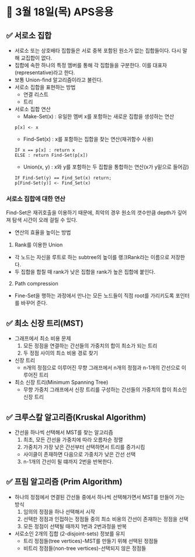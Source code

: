 # 📅 3월 18일(목) APS응용
## ✅ 서로소 집합
- 서로소 또는 상호배타 집합들은 서로 중복 포함된 원소가 없는 집합들이다. 다시 말해 교집합이 없다.
- 집합에 속한 하나의 특정 멤버를 통해 각 집합들을 구분한다. 이를 대표자(representative)라고 한다.
- 보통 Union-find 알고리즘이라고 불린다.
- 서로소 집합을 표현하는 방법
  - 연결 리스트
  - 트리
- 서로소 집합 연산
  - Make-Set(x) : 유일한 멤버 x를 포함하는 새로운 집합을 생성하는 연산
  ```
  p[x] <- x
  ```
  - Find-Set(x) : x를 포함하는 집합을 찾는 연산(재귀함수 사용)
  ```
  IF x == p[x] : return x
  ELSE : return Find-Set(p[x])
  ```
  - Union(x, y) : x와 y를 포함하는 두 집합을 통합하는 연산(x가 y밑으로 들어감)
  ```
  IF Find-Set(y) == Find_Set(x) return;
  p[Find-Set(y)] <- Find_Set(x)
  ```
  
### 서로소 집합에 대한 연산
Find-Set은 재귀호출을 이용하기 때문에, 최악의 경우 원소의 갯수만큼 depth가 깊어져 탐색 시간이 오래 걸릴 수 있다.
- 연산의 효율을 높이는 방법
1. Rank를 이용한 Union
  - 각 노드는 자신을 루트로 하는 subtree의 높이를 랭크Rank라는 이름으로 저장한다.
  - 두 집합을 합칠 때 rank가 낮은 집합을 rank가 높은 집합에 붙인다.
2. Path compression
  - Fine-Set을 행하는 과정에서 만나는 모든 노드들이 직점 root를 가리키도록 포인터를 바꾸어 준다.
## ✅ 최소 신장 트리(MST)
- 그래프에서 최소 비용 문제
  1. 모든 정점을 연결하는 간선들의 가중치의 합이 최소가 되는 트리
  2. 두 정점 사이의 최소 비용 경로 찾기 
- 신장 트리 
  - n개의 정점으로 이루어진 무향 그래프에서 n개의 정점과 n-1개의 간선으로 이루어진 트리
- 최소 신장 트리(Minimum Spanning Tree)
  - 무향 가중치 그래프에서 신장 트리를 구성하는 간선들의 가중치의 합이 최소인 신장 트리

## ✅ 크루스칼 알고리즘(Kruskal Algorithm)
- 간선을 하나씩 선택해서 MST를 찾는 알고리즘 
  1. 최초, 모든 간선을 가중치에 따라 오름차순 정렬
  2. 가중치가 가장 낮은 간선부터 선택하면서 트리를 증가시킴
    - 사이클이 존재하면 다음으로 가중치가 낮은 간선 선택
  3. n-1개의 간선이 될 떄까지 2번을 반복한다.

## ✅ 프림 알고리즘 (Prim Algorithm)
- 하나의 정점에서 연결된 간선들 중에서 하나씩 선택해가면서 MST를 만들어 가는 방식
  1. 임의의 정점을 하나 선택해서 시작
  2. 선택한 정점과 인접하는 정점들 중의 최소 비용의 간선이 존재하는 정점을 선택
  3. 모든 정점이 선택될 때까지 1번과 2번과정을 반복
- 서로소인 2개의 집합 (2-disjoint-sets) 정보를 유지
  - 트리 정점들(tree vertices)-MST를 만들기 위해 선택된 정점들
  - 비트리 정점들(non-tree vertices)-선택되지 않은 정점들
